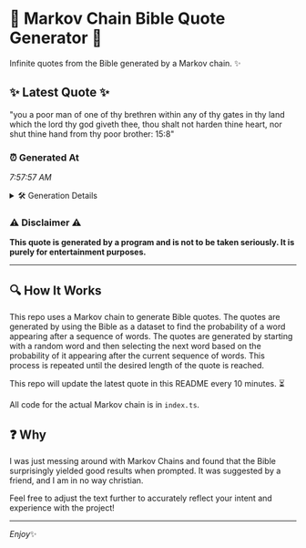 # 📖 Markov Chain Bible Quote Generator 📖

Infinite quotes from the Bible generated by a Markov chain. ✨

## ✨ Latest Quote ✨
"you a poor man of one of thy brethren within any of thy gates in thy land which the lord thy god giveth thee, thou shalt not harden thine heart, nor shut thine hand from thy poor brother: 15:8"

### ⏰ Generated At
*7:57:57 AM*

<details>
    <summary>🛠️ Generation Details</summary>
    <p>
        <strong>🌱 Seed:</strong> you<br>
        <strong>🔄 Iterations:</strong> 38<br>
        <strong>📜 Context History:</strong><br>[ you ]: a<br>[ you, a ]: poor<br>[ you, a, poor ]: man<br>[ you, a, poor, man ]: of<br>[ you, a, poor, man, of ]: one<br>[ you, a, poor, man, of, one ]: of<br>[ a, poor, man, of, one, of ]: thy<br>[ poor, man, of, one, of, thy ]: brethren<br>[ man, of, one, of, thy, brethren ]: within<br>[ of, one, of, thy, brethren, within ]: any<br>[ one, of, thy, brethren, within, any ]: of<br>[ of, thy, brethren, within, any, of ]: thy<br>[ thy, brethren, within, any, of, thy ]: gates<br>[ brethren, within, any, of, thy, gates ]: in<br>[ within, any, of, thy, gates, in ]: thy<br>[ any, of, thy, gates, in, thy ]: land<br>[ of, thy, gates, in, thy, land ]: which<br>[ thy, gates, in, thy, land, which ]: the<br>[ gates, in, thy, land, which, the ]: lord<br>[ in, thy, land, which, the, lord ]: thy<br>[ thy, land, which, the, lord, thy ]: god<br>[ land, which, the, lord, thy, god ]: giveth<br>[ which, the, lord, thy, god, giveth ]: thee,<br>[ the, lord, thy, god, giveth, thee, ]: thou<br>[ lord, thy, god, giveth, thee,, thou ]: shalt<br>[ thy, god, giveth, thee,, thou, shalt ]: not<br>[ god, giveth, thee,, thou, shalt, not ]: harden<br>[ giveth, thee,, thou, shalt, not, harden ]: thine<br>[ thee,, thou, shalt, not, harden, thine ]: heart,<br>[ thou, shalt, not, harden, thine, heart, ]: nor<br>[ shalt, not, harden, thine, heart,, nor ]: shut<br>[ not, harden, thine, heart,, nor, shut ]: thine<br>[ harden, thine, heart,, nor, shut, thine ]: hand<br>[ thine, heart,, nor, shut, thine, hand ]: from<br>[ heart,, nor, shut, thine, hand, from ]: thy<br>[ nor, shut, thine, hand, from, thy ]: poor<br>[ shut, thine, hand, from, thy, poor ]: brother:<br>[ thine, hand, from, thy, poor, brother: ]: 15:8<br>
    </p>
</details>

### ⚠️ Disclaimer ⚠️
**This quote is generated by a program and is not to be taken seriously. It is purely for entertainment purposes.**

---

## 🔍 How It Works

This repo uses a Markov chain to generate Bible quotes. The quotes are generated by using the Bible as a dataset to find the probability of a word appearing after a sequence of words. The quotes are generated by starting with a random word and then selecting the next word based on the probability of it appearing after the current sequence of words. This process is repeated until the desired length of the quote is reached.

This repo will update the latest quote in this README every 10 minutes. ⏳

All code for the actual Markov chain is in `index.ts`.

## ❓ Why

I was just messing around with Markov Chains and found that the Bible surprisingly yielded good results when prompted. 
It was suggested by a friend, and I am in no way christian.

Feel free to adjust the text further to accurately reflect your intent and experience with the project!

---

*Enjoy*✨
